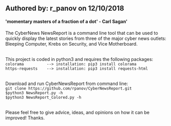 <h2>Authored by: r_panov on 12/10/2018</h2>
<h4>'momentary masters of a fraction of a dot' - Carl Sagan'</h4>

<p>
The CyberNews NewsReport is a command line tool that can be used to quickly display the latest stories from three of the major cyber news outlets: Bleeping Computer, Krebs on Security, and Vice Motherboard.<br><br>

This project is coded in python3 and requires the following packages:<br>
`colorama          --> installation: pip3 install colorama` <br>
`https-requests    --> installation: pip3 install requests-html`<br><br>

Download and run CyberNewsReport from command line:<br>
`git clone https://github.com/rpanov/CyberNewsReport.git`<br>
`$python3 NewsReport.py -h`<br>
`$python3 NewsReport_Colored.py -h`<br><br>

Please feel free to give advice, ideas, and opinions on how it can be improved!
Thanks.
</p>


